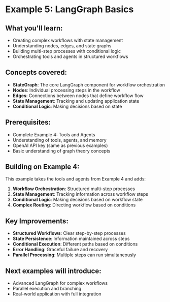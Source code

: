 # Example 5: LangGraph Basics

## What you'll learn:
- Creating complex workflows with state management
- Understanding nodes, edges, and state graphs
- Building multi-step processes with conditional logic
- Orchestrating tools and agents in structured workflows

## Concepts covered:
- **StateGraph**: The core LangGraph component for workflow orchestration
- **Nodes**: Individual processing steps in the workflow
- **Edges**: Connections between nodes that define workflow flow
- **State Management**: Tracking and updating application state
- **Conditional Logic**: Making decisions based on state

## Prerequisites:
- Complete Example 4: Tools and Agents
- Understanding of tools, agents, and memory
- OpenAI API key (same as previous examples)
- Basic understanding of graph theory concepts

## Building on Example 4:
This example takes the tools and agents from Example 4 and adds:
1. **Workflow Orchestration**: Structured multi-step processes
2. **State Management**: Tracking information across workflow steps
3. **Conditional Logic**: Making decisions based on workflow state
4. **Complex Routing**: Directing workflow based on conditions

## Key Improvements:
- **Structured Workflows**: Clear step-by-step processes
- **State Persistence**: Information maintained across steps
- **Conditional Execution**: Different paths based on conditions
- **Error Handling**: Graceful failure and recovery
- **Parallel Processing**: Multiple steps can run simultaneously

## Next examples will introduce:
- Advanced LangGraph for complex workflows
- Parallel execution and branching
- Real-world application with full integration 